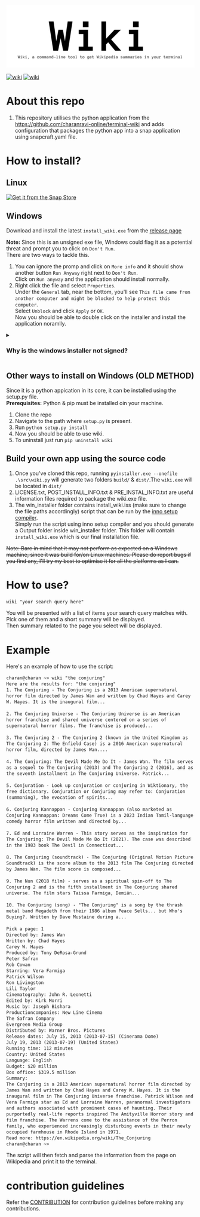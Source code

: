 ![wiki](https://github.com/charanravi-online/wiki/blob/main/snap_icon/wiki_banner.png)



[![wiki](https://snapcraft.io/wiki/badge.svg)](https://snapcraft.io/wiki)
[![wiki](https://snapcraft.io/wiki/trending.svg?name=0)](https://snapcraft.io/wiki)



# About this repo
1. This repository utilises the python application from the https://github.com/charanravi-online/terminal-wiki and adds configuration that packages the python app into a snap application using snapcraft.yaml file. 

# How to install?
## Linux

[![Get it from the Snap Store](https://snapcraft.io/static/images/badges/en/snap-store-black.svg)](https://snapcraft.io/wiki)

## Windows

Download and install the latest ```install_wiki.exe``` from the [release page](https://github.com/charanravi-online/wiki/releases/tag/v1.0)


**Note:** Since this is an unsigned exe file, Windows could flag it as a potential threat and prompt you to click on ```Don't Run```.\
There are two ways to tackle this.

1. You can ignore the promp and click on ```More info``` and it should show another button ```Run Anyway``` right next to ```Don't Run```.\
   Click on ```Run anyway``` and the application should install normally.
3. Right click the file and select ```Properties```.\
   Under the ```General``` tab, near the bottom, you'll see ```This file came from another computer and might be blocked to help protect this computer```.\
   Select ```Unblock``` and click ```Apply``` or ```OK```.\
   Now you should be able to double click on the installer and install the application noramlly.

<details>
<summary><h3>Why is the windows installer not signed?</h3></summary>
It costs quite a lot to get an application signed (and I cannot afford it), hence the workarounds mentioned above.
If you're interested in this project and want to sponsor a certificate,
you can do so by reaching out to me via mail: charanravi-online@gmail.com
</details>






## Other ways to install on Windows (OLD METHOD)
Since it is a python appication in its core, it can be installed using the setup.py file.\
**Prerequisites:** Python & pip must be installed oin your machine.
1. Clone the repo
2. Navigate to the path where ```setup.py``` is present.
3. Run ```python setup.py install```
4. Now you should be able to use wiki.
5. To uninstall just run ```pip uninstall wiki```

## Build your own app using the source code

1. Once you've cloned this repo, running ```pyinstaller.exe --onefile .\src\wiki.py``` will generate two folders ```build/``` & ```dist/```.The ```wiki.exe``` will be located in ```dist/```
2. LICENSE.txt, POST_INSTALL_INFO.txt & PRE_INSTAL_INFO.txt are useful information files required to package the wiki.exe file.
3. The win_installer folder contains install_wiki.iss (make sure to change the file paths accordingly) script that can be run by the [inno setup compiler](https://jrsoftware.org/isdl.php).\
Simply run the script using inno setup compiler and you should generate a Output folder inside win_installer folder. This folder will contain ```install_wiki.exe``` which is our final installation file.


~~Note: Bare in mind that it may not perform as expected on a Windows machine, since it was build for/on Linux machines.
Please do report bugs if you find any, I'll try my best to optimise it for all the platforms as I can.~~


# How to use?

```wiki "your search query here"```


You will be presented with a list of items your search query matches with. Pick one of them and a short summary will be displayed.\
Then summary related to the page you select will be displayed.



# Example

Here's an example of how to use the script:

```
charan@charan ~> wiki "the conjuring"
Here are the results for: "the conjuring"
1. The Conjuring - The Conjuring is a 2013 American supernatural horror film directed by James Wan and written by Chad Hayes and Carey W. Hayes. It is the inaugural film...

2. The Conjuring Universe - The Conjuring Universe is an American horror franchise and shared universe centered on a series of supernatural horror films. The franchise is produced...

3. The Conjuring 2 - The Conjuring 2 (known in the United Kingdom as The Conjuring 2: The Enfield Case) is a 2016 American supernatural horror film, directed by James Wan....

4. The Conjuring: The Devil Made Me Do It - James Wan. The film serves as a sequel to The Conjuring (2013) and The Conjuring 2 (2016), and as the seventh installment in The Conjuring Universe. Patrick...

5. Conjuration - Look up conjuration or conjuring in Wiktionary, the free dictionary. Conjuration or Conjuring may refer to: Conjuration (summoning), the evocation of spirits...

6. Conjuring Kannappan - Conjuring Kannappan (also marketed as Conjuring Kannappan: Dreams Come True) is a 2023 Indian Tamil-language comedy horror film written and directed by...

7. Ed and Lorraine Warren - This story serves as the inspiration for The Conjuring: The Devil Made Me Do It (2021). The case was described in the 1983 book The Devil in Connecticut...

8. The Conjuring (soundtrack) - The Conjuring (Original Motion Picture Soundtrack) is the score album to the 2013 film The Conjuring directed by James Wan. The film score is composed...

9. The Nun (2018 film) - serves as a spiritual spin-off to The Conjuring 2 and is the fifth installment in The Conjuring shared universe. The film stars Taissa Farmiga, Demián...

10. The Conjuring (song) - "The Conjuring" is a song by the thrash metal band Megadeth from their 1986 album Peace Sells... but Who's Buying?. Written by Dave Mustaine during a...

Pick a page: 1
Directed by: James Wan
Written by: Chad Hayes
Carey W. Hayes
Produced by: Tony DeRosa-Grund
Peter Safran
Rob Cowan
Starring: Vera Farmiga
Patrick Wilson
Ron Livingston
Lili Taylor
Cinematography: John R. Leonetti
Edited by: Kirk Morri
Music by: Joseph Bishara
Productioncompanies: New Line Cinema
The Safran Company
Evergreen Media Group
Distributed by: Warner Bros. Pictures
Release dates: July 15, 2013 (2013-07-15) (Cinerama Dome)
July 19, 2013 (2013-07-19) (United States)
Running time: 112 minutes
Country: United States
Language: English
Budget: $20 million
Box office: $319.5 million
Summary:
The Conjuring is a 2013 American supernatural horror film directed by James Wan and written by Chad Hayes and Carey W. Hayes. It is the inaugural film in The Conjuring Universe franchise. Patrick Wilson and Vera Farmiga star as Ed and Lorraine Warren, paranormal investigators and authors associated with prominent cases of haunting. Their purportedly real-life reports inspired The Amityville Horror story and film franchise. The Warrens come to the assistance of the Perron family, who experienced increasingly disturbing events in their newly occupied farmhouse in Rhode Island in 1971.
Read more: https://en.wikipedia.org/wiki/The_Conjuring
charan@charan ~> 

```

The script will then fetch and parse the information from the page on Wikipedia and print it to the terminal.

# contribution guidelines
Refer the [CONTRIBUTION](https://github.com/charanravi-online/wiki/blob/main/docs/CONTRIBUTING.md) for contribution guidelines before making any contributions.

